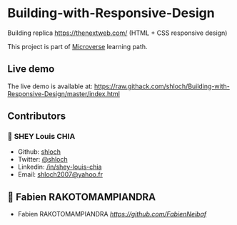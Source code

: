 # Building-with-Responsive-Design

Building replica https://thenextweb.com/ (HTML + CSS responsive design)

This project is part of [Microverse](https://www.microverse.org/) learning path.

## Live demo

The live demo is available at: https://raw.githack.com/shloch/Building-with-Responsive-Design/master/index.html
## Contributors

### 👤 **SHEY Louis CHIA**

- Github: [shloch](https://github.com/shloch)
- Twitter: [@shloch](https://twitter.com/shloch)
- Linkedin: [/in/shey-louis-chia](https://www.linkedin.com/in/shey-louis-chia)
- Email: shloch2007@yahoo.fr

## 👤 **Fabien RAKOTOMAMPIANDRA**
- Fabien RAKOTOMAMPIANDRA _https://github.com/FabienNeibaf_

